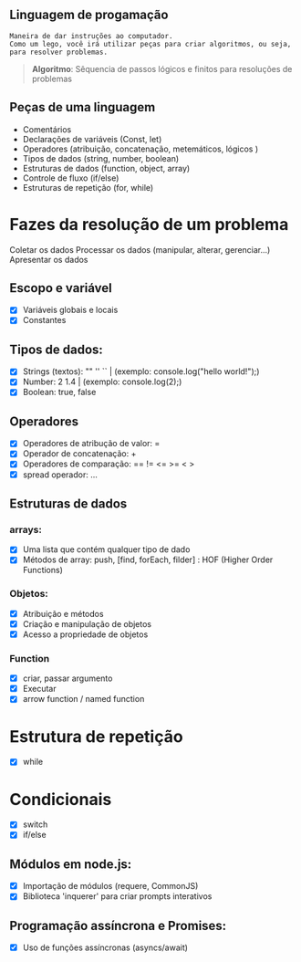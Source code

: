 ## Linguagem de progamação  

    Maneira de dar instruções ao computador.
    Como um lego, você irá utilizar peças para criar algoritmos, ou seja, para resolver problemas.
    
  > **Algoritmo**: Sêquencia de passos lógicos e finitos para resoluções de problemas


 ## Peças de uma linguagem 

- Comentários
- Declarações de variáveis (Const, let)
- Operadores (atribuição, concatenação, metemáticos, lógicos )
- Tipos de dados (string, number, boolean)
- Estruturas de dados (function, object, array)
- Controle de fluxo (if/else)
- Estruturas de repetição (for, while)

 # Fazes da resolução de um problema

Coletar os dados
Processar os dados (manipular, alterar, gerenciar...)
Apresentar os dados

## Escopo e variável
- [x] Variáveis globais e locais
- [x] Constantes

## Tipos de dados: 

- [x] Strings (textos): "" '' `` | (exemplo: console.log("hello world!");)
- [x] Number: 2 1.4 | (exemplo: console.log(2);)
- [x] Boolean: true, false

## Operadores

- [x] Operadores de atribução de valor: =
- [x] Operador de concatenação: +
- [x] Operadores de comparação: == != <= >= < >
- [x] spread operador: ...

## Estruturas de dados

### arrays:

- [x] Uma lista que contém qualquer tipo de dado
- [x] Métodos de array: push, [find, forEach, filder] : HOF (Higher Order Functions)

### Objetos:

- [x] Atribuição e métodos
- [x] Criação e manipulação de objetos
- [x] Acesso a propriedade de objetos

### Function

- [x] criar, passar argumento
- [x] Executar
- [x] arrow function / named function

# Estrutura de repetição

- [x] while

# Condicionais

- [x] switch
- [x] if/else

## Módulos em node.js:

- [x] Importação de módulos (requere, CommonJS)
- [x] Biblioteca 'inquerer' para criar prompts interativos

## Programação assíncrona e Promises:

- [x] Uso de funções assíncronas (asyncs/await)